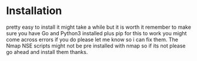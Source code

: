 <h1>Installation</h1> 
pretty easy to install it might take a while but it is worth it remember to make sure you have Go and Python3 installed plus pip for this to work 
you might come across errors if you do please let me know so i can fix them. The Nmap NSE scripts might not be pre installed with nmap so if its not 
please go ahead and install them thanks. 


